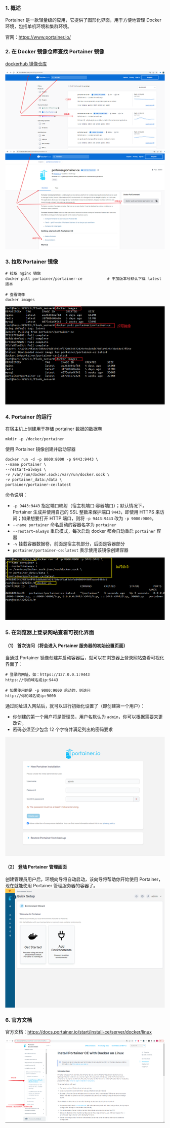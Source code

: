 ### 1. 概述
Portainer 是一款轻量级的应用，它提供了图形化界面，用于方便地管理 Docker 环境，包括单机环境和集群环境。

官网：https://www.portainer.io/

### 2. 在 Docker 镜像仓库查找 Portainer 镜像
[dockerhub 镜像仓库](https://hub.docker.com/)

![](Docker轻量级可视化工具Portainer.assets/dockerhub查找portainer.png)
![](Docker轻量级可视化工具Portainer.assets/dockerhub查找portainer2.png)

### 3. 拉取 Portainer 镜像
```
# 拉取 nginx 镜像
docker pull portainer/portainer-ce           # 不加版本号默认下载 latest 版本

# 查看镜像
docker images
```

![](Docker轻量级可视化工具Portainer.assets/查看拉取的镜像.png)

### 4. Portainer 的运行
在宿主机上创建用于存储 portainer 数据的数据卷
```
mkdir -p /docker/portainer
```

使用 Portainer 镜像创建并启动容器
```
docker run -d -p 8000:8000 -p 9443:9443 \
--name portainer \
--restart=always \
-v /var/run/docker.sock:/var/run/docker.sock \
-v portainer_data:/data \
portainer/portainer-ce:latest
```
命令说明：
- ```-p 9443:9443```
指定端口映射（宿主机端口:容器端口）；默认情况下，Portainer 生成并使用自己的 SSL 整数来保护端口 ```9443```，即使用 HTTPS 来访问；如果想要打开 HTTP 端口，则将 ```-p 9443:9443``` 改为 ```-p 9000:9000```。
- ```--name portainer```
命名启动的容器名字为 ```portainer```
- ```--restart=always```
重启模式，每次启动 docker 都会自动重启 ```portainer``` 容器
- ```-v``` 挂载容器数据卷，前面是宿主机部分，后面是容器部分
- ```portainer/portainer-ce:latest```
表示使用该镜像创建容器

![](Docker轻量级可视化工具Portainer.assets/使用portainer镜像启动容器.png)

### 5. 在浏览器上登录网站查看可视化界面
#### （1） 首次访问（将会进入 Portainer 服务器的初始设置页面）
当通过 Portainer 镜像创建并启动容器后，就可以在浏览器上登录网站查看可视化界面了：
```
# 登录的网址，如：https://127.0.0.1:9443
https://你的域名或ip:9443

# 如果使用的是 -p 9000:9000 启动的，则访问
http://你的域名或ip:9000
```

通过网址进入网站后，就可以进行初始化设置了（即创建第一个用户）：
- 你创建的第一个用户将是管理员，用户名默认为 ```admin```，你可以根据需要来更改它。
- 密码必须至少包含 12 个字符并满足列出的密码要求

![](Docker轻量级可视化工具Portainer.assets/初始化设置.png)

#### （2） 登陆 Portainer 管理画面
创建管理员用户后，环境向导将自动启动，该向导将帮助你开始使用 Portainer，现在就能使用 Portainer 管理服务器的容器了。
![](Docker轻量级可视化工具Portainer.assets/portainer_wizard画面.png)


### 6. 官方文档
官方文档：https://docs.portainer.io/start/install-ce/server/docker/linux

![](Docker轻量级可视化工具Portainer.assets/portainer操作步骤.png)
